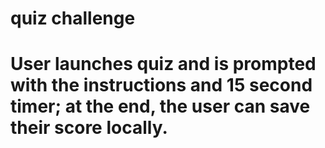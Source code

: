 # quiz challenge 

# User launches quiz and is prompted with the instructions and 15 second timer; at the end, the user can save their score locally. 

